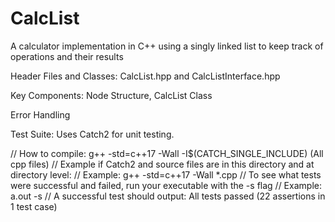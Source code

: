 # CalcList
A calculator implementation in C++ using a singly linked list to keep track of operations and their results

Header Files and Classes: CalcList.hpp and CalcListInterface.hpp

Key Components: Node Structure, CalcList Class

Error Handling

Test Suite: Uses Catch2 for unit testing.

// How to compile: g++ -std=c++17 -Wall -I$(CATCH_SINGLE_INCLUDE) (All cpp files)
// Example if Catch2 and source files are in this directory and at directory level: 
//    Example: g++ -std=c++17 -Wall *.cpp
// To see what tests were successful and failed, run your executable with the -s flag
//    Example: a.out -s
// A successful test should output: All tests passed (22 assertions in 1 test case)
